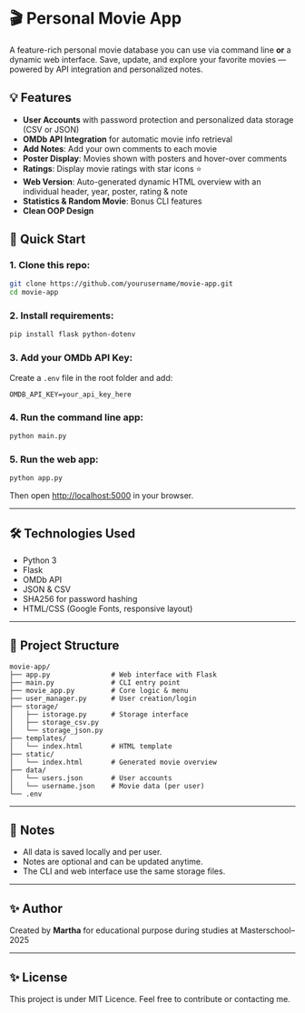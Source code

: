 # 🎬 Personal Movie App

A feature-rich personal movie database you can use via command line **or** a dynamic web interface. Save, update, and explore your favorite movies — powered by API integration and personalized notes.

## 💡 Features

- **User Accounts** with password protection and personalized data storage (CSV or JSON)
- **OMDb API Integration** for automatic movie info retrieval
- **Add Notes**: Add your own comments to each movie
- **Poster Display**: Movies shown with posters and hover-over comments
- **Ratings**: Display movie ratings with star icons ⭐
- **Web Version**: Auto-generated dynamic HTML overview with an individual header, year, 
  poster, rating & note
- **Statistics & Random Movie**: Bonus CLI features
- **Clean OOP Design** 

## 🚀 Quick Start

### 1. Clone this repo:

```bash
git clone https://github.com/yourusername/movie-app.git
cd movie-app
```

### 2. Install requirements:

```bash
pip install flask python-dotenv
```

### 3. Add your OMDb API Key:

Create a `.env` file in the root folder and add:

```env
OMDB_API_KEY=your_api_key_here
```

### 4. Run the command line app:

```bash
python main.py
```

### 5. Run the web app:

```bash
python app.py
```

Then open [http://localhost:5000](http://localhost:5000) in your browser.

---

## 🛠 Technologies Used

- Python 3
- Flask
- OMDb API
- JSON & CSV
- SHA256 for password hashing
- HTML/CSS (Google Fonts, responsive layout)

---

## 📁 Project Structure

```
movie-app/
├── app.py               # Web interface with Flask
├── main.py              # CLI entry point
├── movie_app.py         # Core logic & menu
├── user_manager.py      # User creation/login
├── storage/
│   ├── istorage.py      # Storage interface
│   ├── storage_csv.py
│   └── storage_json.py
├── templates/
│   └── index.html       # HTML template
├── static/
│   └── index.html       # Generated movie overview
├── data/
│   └── users.json       # User accounts
│   └── username.json    # Movie data (per user)
└── .env
```

---

## 📝 Notes

- All data is saved locally and per user.
- Notes are optional and can be updated anytime.
- The CLI and web interface use the same storage files.

---

## ✨ Author

Created by **Martha** for educational purpose during studies at Masterschool– 2025

---

## ✨ License

This project is under MIT Licence. Feel free to contribute or contacting me.
